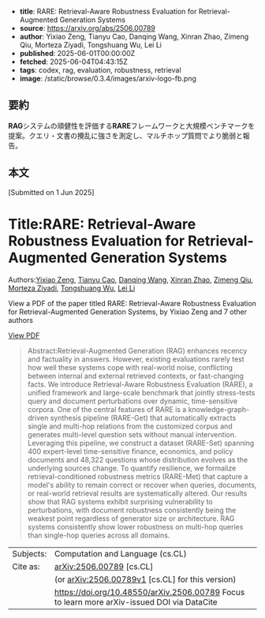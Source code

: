 <!-- metadata -->

- **title**: RARE: Retrieval-Aware Robustness Evaluation for Retrieval-Augmented Generation Systems
- **source**: https://arxiv.org/abs/2506.00789
- **author**: Yixiao Zeng, Tianyu Cao, Danqing Wang, Xinran Zhao, Zimeng Qiu, Morteza Ziyadi, Tongshuang Wu, Lei Li
- **published**: 2025-06-01T00:00:00Z
- **fetched**: 2025-06-04T04:43:15Z
- **tags**: codex, rag, evaluation, robustness, retrieval
- **image**: /static/browse/0.3.4/images/arxiv-logo-fb.png

## 要約

**RAG**システムの頑健性を評価する**RARE**フレームワークと大規模ベンチマークを提案。クエリ・文書の攪乱に強さを測定し、マルチホップ質問でより脆弱と報告。

## 本文

[Submitted on 1 Jun 2025]

# Title:RARE: Retrieval-Aware Robustness Evaluation for Retrieval-Augmented Generation Systems

Authors:[Yixiao Zeng](https://arxiv.org/search/cs?searchtype=author&query=Zeng,+Y), [Tianyu Cao](https://arxiv.org/search/cs?searchtype=author&query=Cao,+T), [Danqing Wang](https://arxiv.org/search/cs?searchtype=author&query=Wang,+D), [Xinran Zhao](https://arxiv.org/search/cs?searchtype=author&query=Zhao,+X), [Zimeng Qiu](https://arxiv.org/search/cs?searchtype=author&query=Qiu,+Z), [Morteza Ziyadi](https://arxiv.org/search/cs?searchtype=author&query=Ziyadi,+M), [Tongshuang Wu](https://arxiv.org/search/cs?searchtype=author&query=Wu,+T), [Lei Li](https://arxiv.org/search/cs?searchtype=author&query=Li,+L)

View a PDF of the paper titled RARE: Retrieval-Aware Robustness Evaluation for Retrieval-Augmented Generation Systems, by Yixiao Zeng and 7 other authors

[View PDF](/pdf/2506.00789)

> Abstract:Retrieval-Augmented Generation (RAG) enhances recency and factuality in answers. However, existing evaluations rarely test how well these systems cope with real-world noise, conflicting between internal and external retrieved contexts, or fast-changing facts. We introduce Retrieval-Aware Robustness Evaluation (RARE), a unified framework and large-scale benchmark that jointly stress-tests query and document perturbations over dynamic, time-sensitive corpora. One of the central features of RARE is a knowledge-graph-driven synthesis pipeline (RARE-Get) that automatically extracts single and multi-hop relations from the customized corpus and generates multi-level question sets without manual intervention. Leveraging this pipeline, we construct a dataset (RARE-Set) spanning 400 expert-level time-sensitive finance, economics, and policy documents and 48,322 questions whose distribution evolves as the underlying sources change. To quantify resilience, we formalize retrieval-conditioned robustness metrics (RARE-Met) that capture a model's ability to remain correct or recover when queries, documents, or real-world retrieval results are systematically altered. Our results show that RAG systems exhibit surprising vulnerability to perturbations, with document robustness consistently being the weakest point regardless of generator size or architecture. RAG systems consistently show lower robustness on multi-hop queries than single-hop queries across all domains.

|           |                                                                                               |
| --------- | --------------------------------------------------------------------------------------------- |
| Subjects: | Computation and Language (cs.CL)                                                              |
| Cite as:  | [arXiv:2506.00789](https://arxiv.org/abs/2506.00789) [cs.CL]                                  |
|           | (or [arXiv:2506.00789v1](https://arxiv.org/abs/2506.00789v1) [cs.CL] for this version)        |
|           | <https://doi.org/10.48550/arXiv.2506.00789> Focus to learn more arXiv-issued DOI via DataCite |
